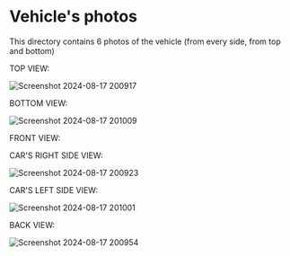 Vehicle's photos
====

This directory contains 6 photos of the vehicle (from every side, from top and bottom)

TOP VIEW:

![Screenshot 2024-08-17 200917](https://github.com/user-attachments/assets/25585abc-4096-493f-b5a2-98a5b0f2c0ab)


BOTTOM VIEW:

![Screenshot 2024-08-17 201009](https://github.com/user-attachments/assets/4dd2e84c-2ef1-4da5-babb-092f1664a1b0)


FRONT VIEW:



CAR'S RIGHT SIDE VIEW:

![Screenshot 2024-08-17 200923](https://github.com/user-attachments/assets/dfbb5f47-db06-42d2-9da7-468b15d33bb5)


CAR'S LEFT SIDE VIEW:

![Screenshot 2024-08-17 201001](https://github.com/user-attachments/assets/deacc8aa-ceac-4686-8a3c-5f7c2a81c13f)


BACK VIEW:

![Screenshot 2024-08-17 200954](https://github.com/user-attachments/assets/48bc6241-483e-4156-9629-75bae5f8444a)
